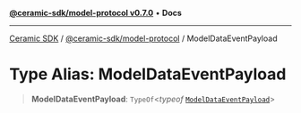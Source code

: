 [**@ceramic-sdk/model-protocol v0.7.0**](../README.md) • **Docs**

***

[Ceramic SDK](../../../README.md) / [@ceramic-sdk/model-protocol](../README.md) / ModelDataEventPayload

# Type Alias: ModelDataEventPayload

> **ModelDataEventPayload**: `TypeOf`\<*typeof* [`ModelDataEventPayload`](../variables/ModelDataEventPayload.md)\>
